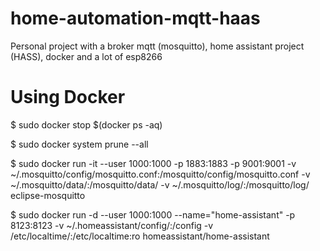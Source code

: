 # home-automation-mqtt-haas
Personal project with a broker mqtt (mosquitto), home assistant project (HASS), docker and a lot of esp8266

# Using Docker

$ sudo docker stop $(docker ps -aq)

$ sudo docker system prune --all

$ sudo docker run -it --user 1000:1000 -p 1883:1883 -p 9001:9001 -v ~/.mosquitto/config/mosquitto.conf:/mosquitto/config/mosquitto.conf -v ~/.mosquitto/data/:/mosquitto/data/ -v ~/.mosquitto/log/:/mosquitto/log/ eclipse-mosquitto

$ sudo docker run -d --user 1000:1000 --name="home-assistant" -p 8123:8123  -v ~/.homeassistant/config/:/config -v /etc/localtime/:/etc/localtime:ro homeassistant/home-assistant
